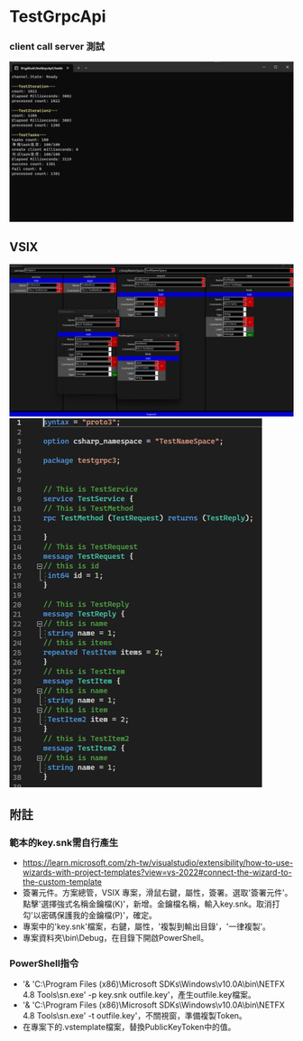 # TestGrpcApi

### client call server 測試
![外觀](sample3.png)

## VSIX
![外觀](sample.png)
![輸出](sample2.png)

## 附註
### 範本的key.snk需自行產生
* https://learn.microsoft.com/zh-tw/visualstudio/extensibility/how-to-use-wizards-with-project-templates?view=vs-2022#connect-the-wizard-to-the-custom-template
* 簽署元件。方案總管，VSIX 專案，滑鼠右鍵，屬性，簽署。選取'簽署元件'。點擊'選擇強式名稱金鑰檔(K)'，新增。金鑰檔名稱，輸入key.snk。取消打勾'以密碼保護我的金鑰檔(P)'，確定。
* 專案中的'key.snk'檔案，右鍵，屬性，'複製到輸出目錄'，'一律複製'。
* 專案資料夾\bin\Debug，在目錄下開啟PowerShell。

### PowerShell指令
* '& 'C:\Program Files (x86)\Microsoft SDKs\Windows\v10.0A\bin\NETFX 4.8 Tools\sn.exe' -p key.snk outfile.key'，產生outfile.key檔案。
* '& 'C:\Program Files (x86)\Microsoft SDKs\Windows\v10.0A\bin\NETFX 4.8 Tools\sn.exe' -t outfile.key'，不關視窗，準備複製Token。
* 在專案下的.vstemplate檔案，替換PublicKeyToken中的值。
